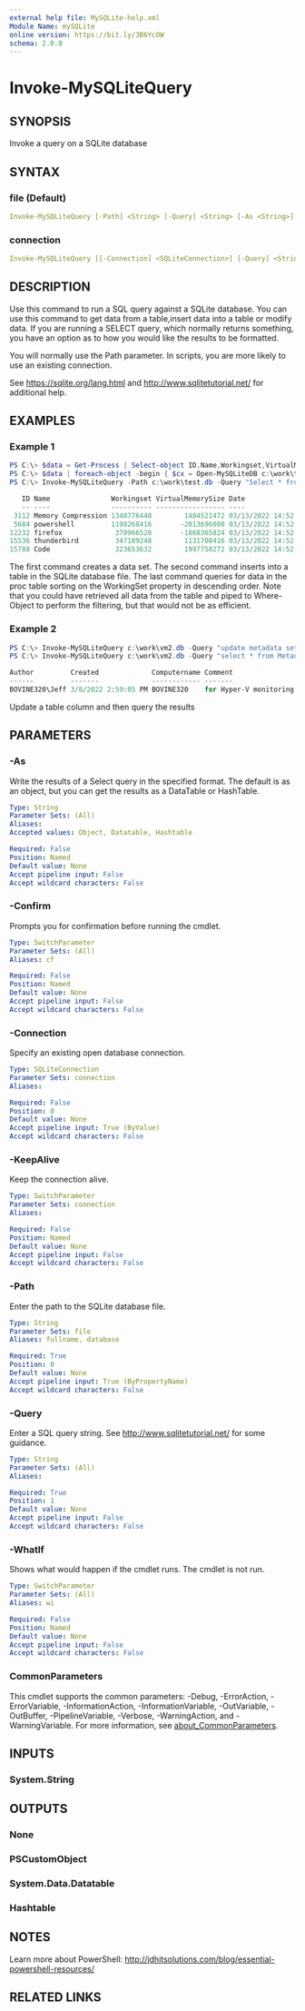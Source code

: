 ```yaml
---
external help file: MySQLite-help.xml
Module Name: mySQLite
online version: https://bit.ly/3B6YcOW
schema: 2.0.0
---
```


# Invoke-MySQLiteQuery

## SYNOPSIS

Invoke a query on a SQLite database

## SYNTAX

### file (Default)

```yaml
Invoke-MySQLiteQuery [-Path] <String> [-Query] <String> [-As <String>] [-WhatIf] [-Confirm] [<CommonParameters>]
```

### connection

```yaml
Invoke-MySQLiteQuery [[-Connection] <SQLiteConnection>] [-Query] <String> [-KeepAlive] [-As <String>] [-WhatIf] [-Confirm] [<CommonParameters>]
```

## DESCRIPTION

Use this command to run a SQL query against a SQLite database. You can use this command to get data from a table,insert data into a table or modify data. If you are running a SELECT query, which normally returns something, you have an option as to how you would like the results to be formatted.

You will normally use the Path parameter. In scripts, you are more likely to use an existing connection.

See https://sqlite.org/lang.html and http://www.sqlitetutorial.net/ for additional help.

## EXAMPLES

### Example 1

```powershell
PS C:\> $data = Get-Process | Select-object ID,Name,Workingset,VirtualMemorySize,@{Name="Date";Expression={Get-Date}}
PS C:\> $data | foreach-object -begin { $cx = Open-MySQLiteDB c:\work\test.db} -process { Invoke-MySQLiteQuery -connection $cx -keepalive -query "Insert into proc Values ('$($_.ID)','$($_.Name)','$($_.Workingset)','$($_.VirtualMemorySize)','$($_.Date)') "} -end { Close-MySQLiteDB $cx}
PS C:\> Invoke-MySQLiteQuery -Path c:\work\test.db -Query "Select * from proc Order by Workingset Desc Limit 5" | format-table

   ID Name               Workingset VirtualMemorySize Date
   -- ----               ---------- ----------------- ----
 3112 Memory Compression 1340776448        1484521472 03/13/2022 14:52:14
 5684 powershell         1198268416       -2013696000 03/13/2022 14:52:14
12232 firefox             370966528       -1868365824 03/13/2022 14:52:14
15536 thunderbird         347189248        1131708416 03/13/2022 14:52:14
15788 Code                323653632        1997750272 03/13/2022 14:52:14
```

The first command creates a data set. The second command inserts into a table in the SQLite database file. The last command queries for data in the proc table sorting on the WorkingSet property in descending order. Note that you could have retrieved all data from the table and piped to Where-Object to perform the filtering, but that would not be as efficient.

### Example 2

```powershell
PS C:\> Invoke-MySQLiteQuery c:\work\vm2.db -Query "update metadata set Comment = 'for Hyper-V monitoring'"
PS C:\> Invoke-MySQLiteQuery c:\work\vm2.db -Query "select * from Metadata"

Author         Created             Computername Comment
------         -------             ------------ -------
BOVINE320\Jeff 3/8/2022 2:59:05 PM BOVINE320    for Hyper-V monitoring
```

Update a table column and then query the results

## PARAMETERS

### -As

Write the results of a Select query in the specified format. The default is as an object, but you can get the results as a DataTable or HashTable.

```yaml
Type: String
Parameter Sets: (All)
Aliases:
Accepted values: Object, Datatable, Hashtable

Required: False
Position: Named
Default value: None
Accept pipeline input: False
Accept wildcard characters: False
```

### -Confirm

Prompts you for confirmation before running the cmdlet.

```yaml
Type: SwitchParameter
Parameter Sets: (All)
Aliases: cf

Required: False
Position: Named
Default value: None
Accept pipeline input: False
Accept wildcard characters: False
```

### -Connection

Specify an existing open database connection.

```yaml
Type: SQLiteConnection
Parameter Sets: connection
Aliases:

Required: False
Position: 0
Default value: None
Accept pipeline input: True (ByValue)
Accept wildcard characters: False
```

### -KeepAlive

Keep the connection alive.

```yaml
Type: SwitchParameter
Parameter Sets: connection
Aliases:

Required: False
Position: Named
Default value: None
Accept pipeline input: False
Accept wildcard characters: False
```

### -Path

Enter the path to the SQLite database file.

```yaml
Type: String
Parameter Sets: file
Aliases: fullname, database

Required: True
Position: 0
Default value: None
Accept pipeline input: True (ByPropertyName)
Accept wildcard characters: False
```

### -Query

Enter a SQL query string. See http://www.sqlitetutorial.net/ for some guidance.

```yaml
Type: String
Parameter Sets: (All)
Aliases:

Required: True
Position: 1
Default value: None
Accept pipeline input: False
Accept wildcard characters: False
```

### -WhatIf

Shows what would happen if the cmdlet runs. The cmdlet is not run.

```yaml
Type: SwitchParameter
Parameter Sets: (All)
Aliases: wi

Required: False
Position: Named
Default value: None
Accept pipeline input: False
Accept wildcard characters: False
```

### CommonParameters

This cmdlet supports the common parameters: -Debug, -ErrorAction, -ErrorVariable, -InformationAction, -InformationVariable, -OutVariable, -OutBuffer, -PipelineVariable, -Verbose, -WarningAction, and -WarningVariable. For more information, see [about_CommonParameters](http://go.microsoft.com/fwlink/?LinkID=113216).

## INPUTS

### System.String

## OUTPUTS

### None

### PSCustomObject

### System.Data.Datatable

### Hashtable

## NOTES

Learn more about PowerShell: http://jdhitsolutions.com/blog/essential-powershell-resources/

## RELATED LINKS

